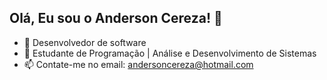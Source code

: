## Olá, Eu sou o Anderson Cereza! 👋


- 🔭 Desenvolvedor de software
- 🌱 Estudante de Programação | Análise e Desenvolvimento de Sistemas 
- 📫 Contate-me no email: andersoncereza@hotmail.com

##

<div>
  <a href="https://www.linkedin.com/feed/?trk=guest_homepage-basic_nav-header-signin"> <img src="https://img.shields.io/badge/LinkedIn-0077B5?style=for-the-badge&logo=linkedin&logoColor=white" alt="" srcset=""> </a>
</div>
